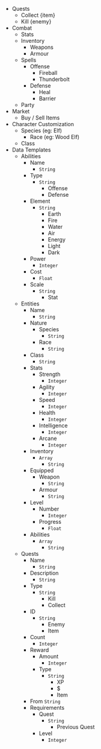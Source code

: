 - Quests
	- Collect {item}
	- Kill {enemy}
- Combat
	- Stats
	- Inventory
		- Weapons
		- Armour
	- Spells
		- Offense
			- Fireball
			- Thunderbolt
		- Defense
			- Heal
			- Barrier
	- Party
- Market
	- Buy / Sell Items
- Character Customization
	- Species (eg: Elf)
		- Race (eg: Wood Elf)
	- Class
- Data Templates
	- Abilities
		- Name
			- `String`
		- Type
			- `String`
				- Offense
				- Defense
		- Element
			- `String`
				- Earth
				- Fire
				- Water
				- Air
				- Energy
				- Light
				- Dark
		- Power
			- `Integer`
		- Cost
			- `Float`
		- Scale
			- `String`
				- Stat
	- Entities
		- Name
			- `String`
		- Nature
			- Species
				- `String`
			- Race
				- `String`
		- Class
			- `String`
		- Stats
			- Strength
				- `Integer`
			- Agility
				- `Integer`
			- Speed
				- `Integer`
			- Health
				- `Integer`
			- Intelligence
				- `Integer`
			- Arcane
				- `Integer`
		- Inventory
			- `Array`
				- `String`
		- Equipped
			- Weapon
				- `String`
			- Armour
				- `String`
		- Level
			- Number
				- `Integer`
			- Progress
				- `Float`
		- Abilities
			- `Array`
				- `String`
	- Quests
		- Name
			- `String`
		- Description
			- `String`
		- Type
			- `String`
				- Kill
				- Collect
		- ID
			- `String`
				- Enemy
				- Item
		- Count
			- `Integer`
		- Reward
			- Amount
				- `Integer`
			- Type
				- `String`
					- XP
					- $
					- Item
		- From
			`String`
		- Requirements
			- Quest
				- `String`
					- Previous Quest
			- Level
				- `Integer`